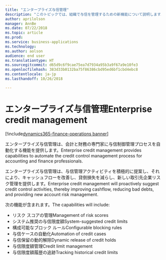 ```yaml
---
title: "エンタープライズ与信管理"
description: "このトピックでは、組織で与信を管理するための新機能について説明します。"
author: aprilolson
manager: AnnBe
ms.date: 07/22/2018
ms.topic: article
ms.prod: 
ms.service: business-applications
ms.technology: 
ms.author: aolson
audience: end user
ms.translationtype: HT
ms.sourcegitcommit: d65d9c6f9cae75ea7d7934a95b3a9f67a9e10fe3
ms.openlocfilehash: 383d33b0132ba75f86386cbd95ed6bf1cbd4ebc8
ms.contentlocale: ja-jp
ms.lasthandoff: 10/26/2018

---
```


# <a name="enterprise-credit-management"></a><span data-ttu-id="0e11b-103">エンタープライズ与信管理</span><span class="sxs-lookup"><span data-stu-id="0e11b-103">Enterprise credit management</span></span>

[!include[dynamics365-finance-operations banner](../includes/dynamics365-finance-operations.md)]

<span data-ttu-id="0e11b-104">エンタープライズ与信管理は、会計と財務の専門家に与信制御管理プロセスを自動化する機能を提供します。</span><span class="sxs-lookup"><span data-stu-id="0e11b-104">Enterprise credit management provides capabilities to automate the credit control management process for accounting and finance professionals.</span></span>

<span data-ttu-id="0e11b-105">エンタープライズ与信管理は、与信管理アクティビティを積極的に提案し、それにより、キャッシュフローを改善し、貸倒損失を減らし、新しい取引先企業リスク管理を提供します。</span><span class="sxs-lookup"><span data-stu-id="0e11b-105">Enterprise credit management will proactively suggest credit control activities, thereby improving cashflow, reducing bad debts, and providing new account risk management.</span></span> 

<span data-ttu-id="0e11b-106">次の機能が含まれます。</span><span class="sxs-lookup"><span data-stu-id="0e11b-106">The capabilities will include:</span></span> 

- <span data-ttu-id="0e11b-107">リスク スコアの管理</span><span class="sxs-lookup"><span data-stu-id="0e11b-107">Management of risk scores</span></span>
- <span data-ttu-id="0e11b-108">システム推奨の与信限度額</span><span class="sxs-lookup"><span data-stu-id="0e11b-108">System-suggested credit limits</span></span>
- <span data-ttu-id="0e11b-109">構成可能なブロック ルール</span><span class="sxs-lookup"><span data-stu-id="0e11b-109">Configurable blocking rules</span></span>
- <span data-ttu-id="0e11b-110">与信ケースの自動化</span><span class="sxs-lookup"><span data-stu-id="0e11b-110">Automation of credit cases</span></span>
- <span data-ttu-id="0e11b-111">与信保留の動的解除</span><span class="sxs-lookup"><span data-stu-id="0e11b-111">Dynamic release of credit holds</span></span>
- <span data-ttu-id="0e11b-112">与信限度額管理</span><span class="sxs-lookup"><span data-stu-id="0e11b-112">Credit limit management</span></span>
- <span data-ttu-id="0e11b-113">与信限度額履歴の追跡</span><span class="sxs-lookup"><span data-stu-id="0e11b-113">Tracking historical credit limits</span></span>

